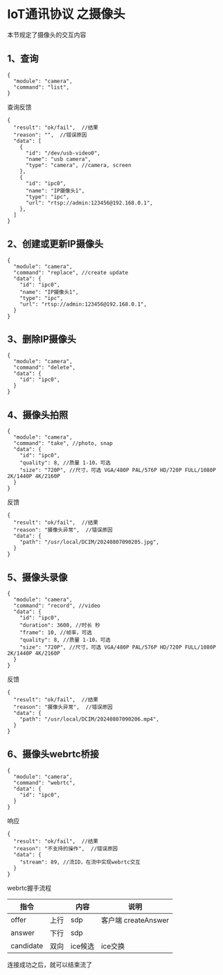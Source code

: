 # IoT通讯协议 之摄像头

本节规定了摄像头的交互内容

## 1、查询

```json5
{
  "module": "camera",
  "command": "list",
}
```


查询反馈

```json5
{
  "result": "ok/fail",  //结果
  "reason": "",  //错误原因
  "data": [
    {
      "id": "/dev/usb-video0",
      "name": "usb camera",
      "type": "camera", //camera, screen
    },
    {
      "id": "ipc0",
      "name": "IP摄像头1",
      "type": "ipc",
      "url": "rtsp://admin:123456@192.168.0.1",
    },
  ]
}
```


## 2、创建或更新IP摄像头

```json5
{
  "module": "camera",
  "command": "replace", //create update
  "data": {
    "id": "ipc0",
    "name": "IP摄像头1",
    "type": "ipc",
    "url": "rtsp://admin:123456@192.168.0.1",
  }
}
```


##  3、删除IP摄像头
```json5
{
  "module": "camera",
  "command": "delete",
  "data": {
    "id": "ipc0",
  }
}
```

## 4、摄像头拍照

```json5
{
  "module": "camera",
  "command": "take", //photo, snap
  "data": {
    "id": "ipc0",
    "quality": 8, //质量 1-10，可选
    "size": "720P", //尺寸，可选 VGA/480P PAL/576P HD/720P FULL/1080P 2K/1440P 4K/2160P
  }
}
```
反馈

```json5
{
  "result": "ok/fail",  //结果
  "reason": "摄像头异常",  //错误原因
  "data": {
    "path": "/usr/local/DCIM/20240807090205.jpg",
  }
}
```

## 5、摄像头录像

```json5
{
  "module": "camera",
  "command": "record", //video
  "data": {
    "id": "ipc0",
    "duration": 3600, //时长 秒
    "frame": 10, //帧率，可选
    "quality": 8, //质量 1-10，可选
    "size": "720P", //尺寸，可选 VGA/480P PAL/576P HD/720P FULL/1080P 2K/1440P 4K/2160P
  }
}
```

反馈

```json5
{
  "result": "ok/fail",  //结果
  "reason": "摄像头异常",  //错误原因
  "data": {
    "path": "/usr/local/DCIM/20240807090206.mp4",
  }
}
```



## 6、摄像头webrtc桥接

```json5
{
  "module": "camera",
  "command": "webrtc",
  "data": {
    "id": "ipc0",    
  }
}
```


响应

```json5
{
  "result": "ok/fail",  //结果
  "reason": "不支持的操作",  //错误原因
  "data": {
    "stream": 89, //流ID，在流中实现webrtc交互
  }
}
```

webrtc握手流程

| 指令         |    | 内容    | 说明               |
|------------|----|-------|------------------|
| offer      | 上行 | sdp   | 客户端 createAnswer |
| answer     | 下行 | sdp   |                  |
| candidate  | 双向 | ice候选 | ice交换            |

连接成功之后，就可以结束流了

